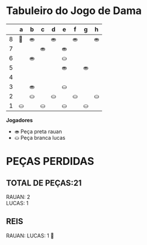 # Tabuleiro do Jogo de Dama

|   | a | b | c | d | e | f | g | h |
|---|---|---|---|---|---|---|---|---|
| 8 | 👑 | ⛂ |   | ⛂ |   | ⛂ |   | ⛂ |
| 7 |  |   | ⛂ |   | ⛂ |   |  |   |
| 6 |   | ⛂ |   |  |  ⛀ |  |   |  |
| 5 |   |   |   |   |  ⛂ |   | ⛂  |   |
| 4 |   |   |   |   |   |   |   |   |
| 3 |   | ⛂  |   |   | ⛀ |   |   |   |
| 2 |   | ⛀ |   | ⛀ |   | ⛀ |   | ⛀ |
| 1 | ⛀ |   | ⛀ |   | ⛀ |   | ⛀ |   |

**Jogadores**

- ⛂ Peça preta rauan
- ⛀ Peça branca lucas

# PEÇAS PERDIDAS
## TOTAL DE PEÇAS:21
RAUAN: 2                                   
LUCAS: 1

## REIS
RAUAN:
LUCAS: 1 👑

